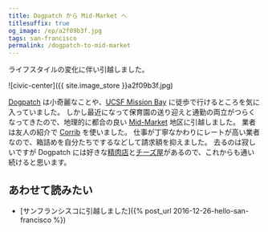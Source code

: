 ```yaml
---
title: Dogpatch から Mid-Market へ
titlesuffix: true
og_image: /ep/a2f09b3f.jpg
tags: san-francisco
permalink: /dogpatch-to-mid-market
---
```


ライフスタイルの変化に伴い引越しました。

![civic-center]({{ site.image_store }}a2f09b3f.jpg)

[Dogpatch](https://en.wikipedia.org/wiki/Dogpatch,_San_Francisco) は小奇麗なことや、[UCSF Mission Bay](http://www.ucsfmissionbayhospitals.org) に徒歩で行けるところを気に入っていました。
しかし最近になって保育園の送り迎えと通勤の両立がつらくなってきたので、地理的に都合の良い [Mid-Market](https://en.wikipedia.org/wiki/Mid-Market,_San_Francisco) 地区に引越しました。
業者は友人の紹介で [Corrib](https://www.yelp.com/biz/corrib-moving-and-storage-san-francisco-5) を使いました。
仕事が丁寧なかわりにレートが高い業者なので、箱詰めを自分たちでするなどして請求額を抑えました。
去るのは寂しいですが Dogpatch には好きな[精肉店](https://www.yelp.com/biz/oliviers-butchery-san-francisco)と[チーズ屋](https://www.yelp.com/biz/la-fromagerie-cheese-shop-san-francisco-2)があるので、これからも通い続けると思います。

## あわせて読みたい

- [サンフランシスコに引越しました]({% post_url 2016-12-26-hello-san-francisco %})
